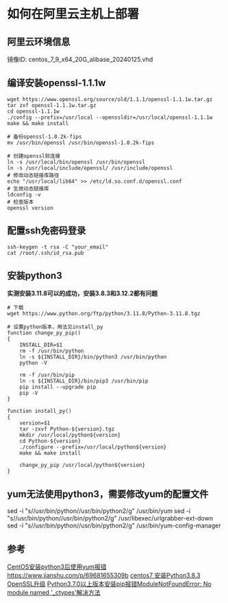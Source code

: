 # 如何在阿里云主机上部署
## 阿里云环境信息
镜像ID: centos_7_9_x64_20G_alibase_20240125.vhd

## 编译安装openssl-1.1.1w
```
wget https://www.openssl.org/source/old/1.1.1/openssl-1.1.1w.tar.gz
tar zxf openssl-1.1.1w.tar.gz
cd openssl-1.1.1w
./config --prefix=/usr/local --openssldir=/usr/local/openssl-1.1.1w
make && make install

# 备份openssl-1.0.2k-fips
mv /usr/bin/openssl /usr/bin/openssl-1.0.2k-fips

# 创建openssl软连接
ln -s /usr/local/bin/openssl /usr/bin/openssl
ln -s /usr/local/include/openssl/ /usr/include/openssl
# 修改动态链接库路径
echo "/usr/local/lib64" >> /etc/ld.so.conf.d/openssl.conf
# 生效动态链接库
ldconfig -v
# 检查版本
openssl version
```


## 配置ssh免密码登录
```
ssh-keygen -t rsa -C "your_email"
cat /root/.ssh/id_rsa.pub
```

## 安装python3
**实测安装3.11.8可以的成功，安装3.8.3和3.12.2都有问题**
```
# 下载
wget https://www.python.org/ftp/python/3.11.8/Python-3.11.8.tgz

# 设置python版本，用法见install_py
function change_py_pip()
{
    INSTALL_DIR=$1
    rm -f /usr/bin/python
    ln -s ${INSTALL_DIR}/bin/python3 /usr/bin/python
    python -V

    rm -f /usr/bin/pip
    ln -s ${INSTALL_DIR}/bin/pip3 /usr/bin/pip
    pip install --upgrade pip
    pip -V
}

function install_py()
{
    version=$1
    tar -zxvf Python-${version}.tgz
    mkdir /usr/local/python${version}
    cd Python-${version}
    ./configure --prefix=/usr/local/python${version}
    make && make install

    change_py_pip /usr/local/python${version}
}
```

## yum无法使用python3，需要修改yum的配置文件
sed -i "s/\/usr\/bin\/python/\/usr\/bin\/python2/g" /usr/bin/yum
sed -i "s/\/usr\/bin\/python/\/usr\/bin\/python2/g" /usr/libexec/urlgrabber-ext-down
sed -i "s/\/usr\/bin\/python/\/usr\/bin\/python2/g" /usr/bin/yum-config-manager

## 参考
[CentOS安装python3后使用yum报错](https://cloud.tencent.com/developer/article/1800245)
https://www.jianshu.com/p/69681655309b
[centos7 安装Python3.8.3](https://developer.aliyun.com/article/791131)
[OpenSSL升级](https://www.bilibili.com/video/BV1cM411R7r8/?vd_source=87da5d8a68a3ba3764db02d91e61afb8)
[Python3.7.0以上版本安装pip报错ModuleNotFoundError: No module named '_ctypes'解决方法](https://www.jianshu.com/p/69681655309b)
